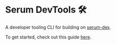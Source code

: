 # Serum DevTools 🛠️

A developer tooling CLI for building on [serum-dex](https://github.com/project-serum/serum-dex/).

To get started, check out this guide [here](https://sayantanxyz.hashnode.dev/serum-dev-tools).
